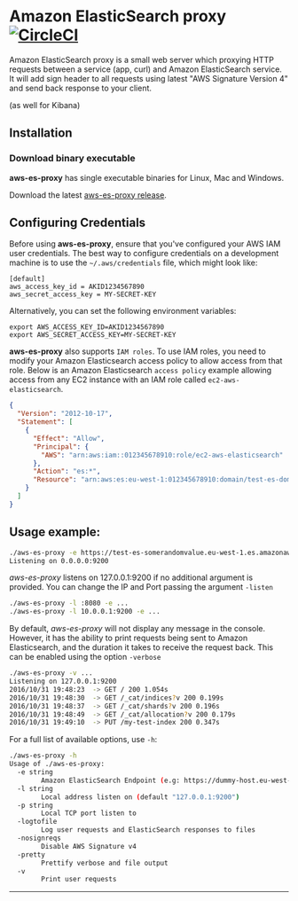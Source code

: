 # Amazon ElasticSearch proxy [![CircleCI](https://circleci.com/gh/az-art/aws-es-proxy.svg?style=shield)](https://circleci.com/gh/az-art/aws-es-proxy)

Amazon ElasticSearch proxy is a small web server which proxying HTTP requests between a service (app, curl) and Amazon ElasticSearch service. It will add sign header to all requests using latest "AWS Signature Version 4" and send back response to your client.

(as well for Kibana)

## Installation

### Download binary executable

**aws-es-proxy** has single executable binaries for Linux, Mac and Windows.

Download the latest [aws-es-proxy release](https://github.com/az-art/aws-es-proxy/releases/).

## Configuring Credentials

Before using **aws-es-proxy**, ensure that you've configured your AWS IAM user credentials. The best way to configure credentials on a development machine is to use the `~/.aws/credentials` file, which might look like:

```
[default]
aws_access_key_id = AKID1234567890
aws_secret_access_key = MY-SECRET-KEY
```

Alternatively, you can set the following environment variables:

```
export AWS_ACCESS_KEY_ID=AKID1234567890
export AWS_SECRET_ACCESS_KEY=MY-SECRET-KEY
```

**aws-es-proxy** also supports `IAM roles`. To use IAM roles, you need to modify your Amazon Elasticsearch access policy to allow access from that role. Below is an Amazon Elasticsearch `access policy` example allowing access from any EC2 instance with an IAM role called `ec2-aws-elasticsearch`.

```json
{
  "Version": "2012-10-17",
  "Statement": [
    {
      "Effect": "Allow",
      "Principal": {
        "AWS": "arn:aws:iam::012345678910:role/ec2-aws-elasticsearch"
      },
      "Action": "es:*",
      "Resource": "arn:aws:es:eu-west-1:012345678910:domain/test-es-domain/*"
    }
  ]
}
```



## Usage example:

```sh
./aws-es-proxy -e https://test-es-somerandomvalue.eu-west-1.es.amazonaws.com
Listening on 0.0.0.0:9200
```

*aws-es-proxy* listens on 127.0.0.1:9200 if no additional argument is provided. You can change the IP and Port passing the argument `-listen`

```sh
./aws-es-proxy -l :8080 -e ...
./aws-es-proxy -l 10.0.0.1:9200 -e ...
```

By default, *aws-es-proxy* will not display any message in the console. However, it has the ability to print requests being sent to Amazon Elasticsearch, and the duration it takes to receive the request back. This can be enabled using the option `-verbose`

```sh
./aws-es-proxy -v ...
Listening on 127.0.0.1:9200
2016/10/31 19:48:23  -> GET / 200 1.054s
2016/10/31 19:48:30  -> GET /_cat/indices?v 200 0.199s
2016/10/31 19:48:37  -> GET /_cat/shards?v 200 0.196s
2016/10/31 19:48:49  -> GET /_cat/allocation?v 200 0.179s
2016/10/31 19:49:10  -> PUT /my-test-index 200 0.347s
```

For a full list of available options, use `-h`:

```sh
./aws-es-proxy -h
Usage of ./aws-es-proxy:
  -e string
        Amazon ElasticSearch Endpoint (e.g: https://dummy-host.eu-west-1.es.amazonaws.com)
  -l string
        Local address listen on (default "127.0.0.1:9200")
  -p string
        Local TCP port listen to
  -logtofile
        Log user requests and ElasticSearch responses to files
  -nosignreqs
        Disable AWS Signature v4
  -pretty
        Prettify verbose and file output
  -v
        Print user requests
```

---